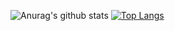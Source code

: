 ![Anurag's github stats](https://github-readme-stats.vercel.app/api?username=sheiiva&show_icons=true&theme=radical&include_all_commits=true&hide=prs)
[![Top Langs](https://github-readme-stats.vercel.app/api/top-langs/?username=sheiiva&layout=compact)](https://github.com/anuraghazra/github-readme-stats)
